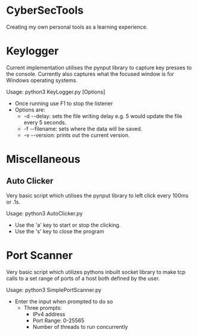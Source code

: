 # CyberSecTools
Creating my own personal tools as a learning experience.

# Keylogger
Current implementation utilises the pynput library to capture key presses to the console.
Currently also captures what the focused window is for Windows operating systems.

Usage: python3 KeyLogger.py [Options]

- Once running use F1 to stop the listener
- Options are:
    - -d --delay: sets the file writing delay e.g. 5 would update the file every 5 seconds.
    - -f --filename: sets where the data will be saved.
    - -v --version: prints out the current version.
# Miscellaneous

## Auto Clicker
Very basic script which utilises the pynput library to left click every 100ms or .1s.

Usage: python3 AutoClicker.py

- Use the 'a' key to start or stop the clicking.
- Use the 's' key to close the program

# Port Scanner 
Very basic script which utilizes pythons inbuilt socket library to make tcp calls to a 
set range of ports of a host both defined by the user.

Usage: python3 SimplePortScanner.py

* Enter the input when prompted to do so
    * Three prompts: 
        * IPv4 address
        * Port Range: 0-25565
        * Number of threads to run concurrently